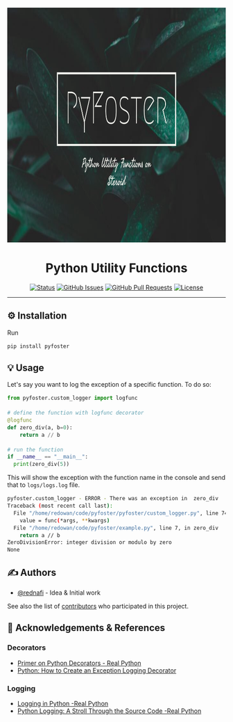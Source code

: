 <p align="center">
  <a href="" rel="noopener">
 <img width=960px height=540px src="img/logo.png" alt="Project logo"></a>
</p>

<h1 align="center">Python Utility Functions</h1>

<div align="center">

  [![Status](https://img.shields.io/badge/status-active-success.svg)]()
  [![GitHub Issues](https://img.shields.io/github/issues/kylelobo/The-Documentation-Compendium.svg)](https://github.com/rednafi/meta-utils/issues)
  [![GitHub Pull Requests](https://img.shields.io/github/issues-pr/kylelobo/The-Documentation-Compendium.svg)](https://github.com/rednafi/meta-utils/pulls)
  [![License](https://img.shields.io/badge/license-MIT-blue.svg)](/LICENSE)

</div>

---
## ⚙️ Installation

Run
```bash
pip install pyfoster
```
## 💡 Usage
Let's say you want to log the exception of a specific function. To do so:
```python
from pyfoster.custom_logger import logfunc

# define the function with logfunc decorator
@logfunc
def zero_div(a, b=0):
    return a // b

# run the function
if __name__ == "__main__":
  print(zero_div(5))
```

This will show the exception with the function name in the console and send that to `logs/logs.log` file.

```bash
pyfoster.custom_logger - ERROR - There was an exception in  zero_div
Traceback (most recent call last):
  File "/home/redowan/code/pyfoster/pyfoster/custom_logger.py", line 74, in wrapper
    value = func(*args, **kwargs)
  File "/home/redowan/code/pyfoster/example.py", line 7, in zero_div
    return a // b
ZeroDivisionError: integer division or modulo by zero
None
```


## ✍️ Authors <a name = "authors"></a>
- [@rednafi](https://github.com/rednafi) - Idea & Initial work

See also the list of [contributors](https://github.com/kylelobo/rednafi/contributors) who participated in this project.

## 🎉 Acknowledgements & References <a name = "acknowledgement"></a>

### Decorators
  * [Primer on Python Decorators - Real Python](https://realpython.com/primer-on-python-decorators/)
  * [Python: How to Create an Exception Logging Decorator](http://www.blog.pythonlibrary.org/2016/06/09/python-how-to-create-an-exception-logging-decorator/)

### Logging
  * [Logging in Python -Real Python](https://realpython.com/python-logging/)
  * [Python Logging: A Stroll Through the Source Code -Real Python](https://realpython.com/python-logging-source-code/)

